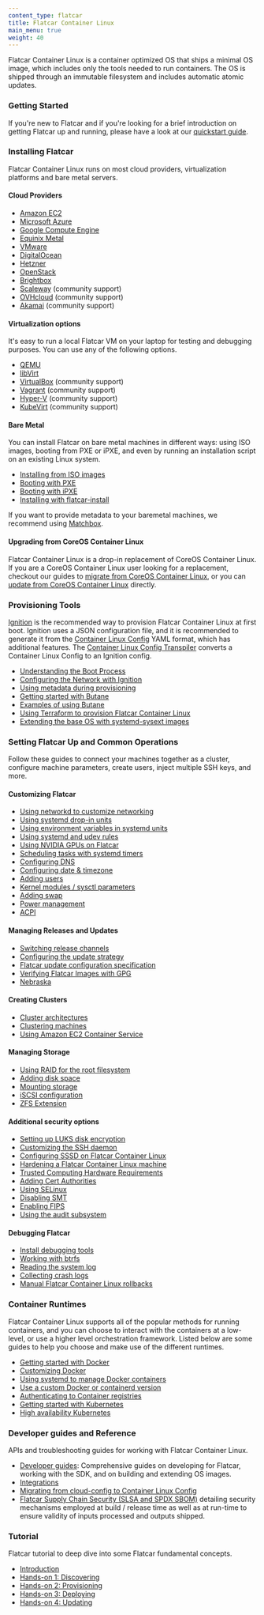 ```yaml
---
content_type: flatcar
title: Flatcar Container Linux
main_menu: true
weight: 40
---
```


Flatcar Container Linux is a container optimized OS that ships a minimal OS
image, which includes only the tools needed to run containers. The OS is
shipped through an immutable filesystem and includes automatic atomic
updates.


### Getting Started

If you're new to Flatcar and if you're looking for a brief introduction on getting Flatcar up and running, please have a look at our [quickstart guide][quick-start].

### Installing Flatcar

Flatcar Container Linux runs on most cloud providers, virtualization
platforms and bare metal servers. 

#### Cloud Providers
 * [Amazon EC2][ec2]
 * [Microsoft Azure][azure]
 * [Google Compute Engine][gce]
 * [Equinix Metal][equinix-metal]
 * [VMware][vmware]
 * [DigitalOcean][digital-ocean]
 * [Hetzner][hetzner]
 * [OpenStack][openstack]
 * [Brightbox][brightbox]
 * [Scaleway][scaleway] (community support)
 * [OVHcloud][ovhcloud] (community support)
 * [Akamai][akamai] (community support)

#### Virtualization options
It's easy to run a local Flatcar VM on your laptop for testing and debugging
purposes. You can use any of the following options.

 * [QEMU][qemu]
 * [libVirt][libvirt]
 * [VirtualBox][virtualbox] (community support)
 * [Vagrant][vagrant] (community support)
 * [Hyper-V][hyper-v] (community support)
 * [KubeVirt][kubevirt] (community support)

#### Bare Metal
You can install Flatcar on bare metal machines in different ways: using ISO
images, booting from PXE or iPXE, and even by running an installation
script on an existing Linux system.

 * [Installing from ISO images][boot-iso]
 * [Booting with PXE][pxe]
 * [Booting with iPXE][ipxe]
 * [Installing with flatcar-install][install-to-disk]

If you want to provide metadata to your baremetal machines, we recommend
using [Matchbox][matchbox].

#### Upgrading from CoreOS Container Linux

Flatcar Container Linux is a drop-in replacement of CoreOS Container Linux.
If you are a CoreOS Container Linux user looking for a replacement,
checkout our guides to [migrate from CoreOS Container
Linux][migrate-from-container-linux], or you can [update from CoreOS
Container Linux][update-from-container-linux] directly.

### Provisioning Tools

[Ignition][ignition-what] is the recommended way to provision Flatcar
Container Linux at first boot.  Ignition uses a JSON configuration file,
and it is recommended to generate it from the [Container Linux
Config][container-linux-config] YAML format, which has additional features.
The [Container Linux Config Transpiler][config-transpiler] converts a
Container Linux Config to an Ignition config.

 * [Understanding the Boot Process][ignition-boot]
 * [Configuring the Network with Ignition][ignition-network]
 * [Using metadata during provisioning][ignition-metadata]
 * [Getting started with Butane][config-intro]
 * [Examples of using Butane][config-examples]
 * [Using Terraform to provision Flatcar Container Linux][terraform]
 * [Extending the base OS with systemd-sysext images][sysext]

### Setting Flatcar Up and Common Operations

Follow these guides to connect your machines together as a cluster,
configure machine parameters, create users, inject multiple SSH keys, and
more.

#### Customizing Flatcar
 * [Using networkd to customize networking][networkd-customize]
 * [Using systemd drop-in units][systemd-drop-in]
 * [Using environment variables in systemd units][environment-variables-systemd]
 * [Using systemd and udev rules][udev-rules]
 * [Using NVIDIA GPUs on Flatcar][using-nvidia]
 * [Scheduling tasks with systemd timers][tasks-with-systemd]
 * [Configuring DNS][dns]
 * [Configuring date & timezone][date-timezone]
 * [Adding users][users]
 * [Kernel modules / sysctl parameters][parameters]
 * [Adding swap][swap]
 * [Power management][power-management]
 * [ACPI][acpi]

#### Managing Releases and Updates
 * [Switching release channels][release-channels]
 * [Configuring the update strategy][update-strategies]
 * [Flatcar update configuration specification][update-conf]
 * [Verifying Flatcar Images with GPG][verify-container-linux]
 * [Nebraska][nebraska]

#### Creating Clusters
 * [Cluster architectures][cluster-architectures]
 * [Clustering machines][clustering-machines]
 * [Using Amazon EC2 Container Service][ec2-container-service]

#### Managing Storage
 * [Using RAID for the root filesystem][filesystem-placement]
 * [Adding disk space][disk-space]
 * [Mounting storage][mounting-storage]
 * [iSCSI configuration][iscsi]
 * [ZFS Extension][zfsextension]

#### Additional security options
 * [Setting up LUKS disk encryption][luks-encryption]
 * [Customizing the SSH daemon][ssh-daemon]
 * [Configuring SSSD on Flatcar Container Linux][sssd-container-linux]
 * [Hardening a Flatcar Container Linux machine][hardening-container-linux]
 * [Trusted Computing Hardware Requirements][hardware-requirements]
 * [Adding Cert Authorities][cert-authorities]
 * [Using SELinux][selinux]
 * [Disabling SMT][disabling-smt]
 * [Enabling FIPS][enabling-fips]
 * [Using the audit subsystem][audit-system]

#### Debugging Flatcar
 * [Install debugging tools][debugging-tools]
 * [Working with btrfs][btrfs]
 * [Reading the system log][system-log]
 * [Collecting crash logs][crash-log]
 * [Manual Flatcar Container Linux rollbacks][container-linux-rollbacks]

### Container Runtimes
Flatcar Container Linux supports all of the popular methods for running
containers, and you can choose to interact with the containers at a
low-level, or use a higher level orchestration framework. Listed below are
some guides to help you choose and make use of the different runtimes.

 * [Getting started with Docker][docker]
 * [Customizing Docker][customizing-docker]
 * [Using systemd to manage Docker containers][manage-docker-containers]
 * [Use a custom Docker or containerd version][use-a-custom-docker-or-containerd-version]
 * [Authenticating to Container registries][registry-authentication]
 * [Getting started with Kubernetes][kubernetes]
 * [High availability Kubernetes][ha-kubernetes]

### Developer guides and Reference
APIs and troubleshooting guides for working with Flatcar Container Linux.

* [Developer guides][developer-guides]: Comprehensive guides on developing for Flatcar, working with the SDK, and on building and extending OS images.
* [Integrations][integrations]
* [Migrating from cloud-config to Container Linux Config][migrating-from-cloud-config]
* [Flatcar Supply Chain Security (SLSA and SPDX SBOM)][supply-chain-security] detailing security mechanisms employed at build / release time as well as at run-time to ensure validity of inputs processed and outputs shipped.

### Tutorial
Flatcar tutorial to deep dive into some Flatcar fundamental concepts.
* [Introduction][tutorial-introduction]
* [Hands-on 1: Discovering][tutorial-hands-on-1]
* [Hands-on 2: Provisioning][tutorial-hands-on-2]
* [Hands-on 3: Deploying][tutorial-hands-on-3]
* [Hands-on 4: Updating][tutorial-hands-on-4]

[quick-start]: installing
[supply-chain-security]: reference/supply-chain
[ignition-what]: provisioning/ignition/
[ignition-boot]: provisioning/ignition/boot-process
[ignition-network]: provisioning/ignition/network-configuration
[ignition-metadata]: provisioning/ignition/metadata
[container-linux-config]: provisioning/cl-config/
[config-transpiler]: provisioning/config-transpiler/
[config-intro]: provisioning/config-transpiler/getting-started
[config-dynamic-data]: provisioning/config-transpiler/dynamic-data
[config-examples]: provisioning/config-transpiler/examples
[matchbox]: https://matchbox.psdn.io/
[ipxe]: installing/bare-metal/booting-with-ipxe
[pxe]: installing/bare-metal/booting-with-pxe
[install-to-disk]: installing/bare-metal/installing-to-disk
[boot-iso]: installing/bare-metal/booting-with-iso
[filesystem-placement]: setup/storage/raid
[migrate-from-container-linux]: migrating-from-coreos/
[update-from-container-linux]: migrating-from-coreos/update-from-container-linux
[ec2]: installing/cloud/aws-ec2
[digital-ocean]: installing/cloud/digitalocean
[gce]: installing/cloud/gcp
[azure]: installing/cloud/azure
[qemu]: installing/vms/qemu
[equinix-metal]: installing/cloud/equinix-metal
[libvirt]: installing/vms/libvirt
[virtualbox]: installing/vms/virtualbox
[vagrant]: installing/vms/vagrant
[hyper-v]: installing/vms/hyper-v
[kubevirt]: installing/vms/kubevirt
[vmware]: installing/cloud/vmware
[cluster-architectures]: setup/clusters/architectures
[update-strategies]: setup/releases/update-strategies
[clustering-machines]: setup/clusters/discovery
[verify-container-linux]: setup/releases/verify-images
[networkd-customize]: setup/customization/network-config-with-networkd
[systemd-drop-in]: setup/systemd/drop-in-units
[environment-variables-systemd]: setup/systemd/environment-variables
[dns]: setup/customization/configuring-dns
[date-timezone]: setup/customization/configuring-date-and-timezone
[users]: setup/customization/adding-users
[parameters]: setup/customization/other-settings
[disk-space]: setup/storage/adding-disk-space
[mounting-storage]: setup/storage/mounting-storage
[power-management]: setup/customization/power-management
[registry-authentication]: container-runtimes/registry-authentication
[iscsi]: setup/storage/iscsi
[swap]: setup/storage/adding-swap
[zfsextension]: setup/storage/zfs
[ec2-container-service]: setup/clusters/booting-on-ecs/
[manage-docker-containers]: setup/systemd/getting-started
[udev-rules]: setup/systemd/udev-rules
[update-conf]: setup/releases/update-conf
[release-channels]: setup/releases/switching-channels
[tasks-with-systemd]: setup/systemd/timers
[luks-encryption]: setup/security/luks
[ssh-daemon]: setup/security/customizing-sshd
[sssd-container-linux]: setup/security/sssd
[hardening-container-linux]: setup/security/hardening-guide
[hardware-requirements]: setup/security/trusted-computing-hardware-requirements
[cert-authorities]: setup/security/adding-certificate-authorities
[selinux]: setup/security/selinux
[disabling-smt]: setup/security/disabling-smt
[enabling-fips]: setup/security/fips
[audit-system]: setup/security/audit
[debugging-tools]: setup/debug/install-debugging-tools
[btrfs]: setup/debug/btrfs-troubleshooting
[system-log]: setup/debug/reading-the-system-log
[crash-log]: setup/debug/collecting-crash-logs
[container-linux-rollbacks]: setup/debug/manual-rollbacks
[docker]: container-runtimes/getting-started-with-docker
[customizing-docker]: container-runtimes/customizing-docker
[use-a-custom-docker-or-containerd-version]: container-runtimes/use-a-custom-docker-or-containerd-version
[developer-guides]: reference/developer-guides/
[integrations]: reference/integrations/
[migrating-from-cloud-config]: provisioning/cl-config/from-cloud-config
[containerd-for-kubernetes]: container-runtimes/switching-from-docker-to-containerd-for-kubernetes
[terraform]: provisioning/terraform/
[hetzner]: installing/cloud/hetzner
[sysext]: provisioning/sysext/
[acpi]: setup/customization/ACPI
[openstack]: installing/cloud/openstack
[brightbox]: installing/cloud/brightbox
[kubernetes]: container-runtimes/getting-started-with-kubernetes
[ha-kubernetes]: container-runtimes/high-availability-kubernetes
[using-nvidia]: setup/customization/using-nvidia
[tutorial-introduction]: tutorial/
[tutorial-hands-on-1]: tutorial/hands-on-1
[tutorial-hands-on-2]: tutorial/hands-on-2
[tutorial-hands-on-3]: tutorial/hands-on-3
[tutorial-hands-on-4]: tutorial/hands-on-4
[scaleway]: installing/community-platforms/scaleway
[ovhcloud]: installing/community-platforms/ovhcloud
[akamai]: installing/community-platforms/akamai
[nebraska]: nebraska
